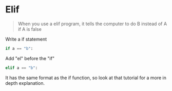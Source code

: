 # Elif

> When you use a elif program, it tells the computer to do B instead of A if A is false

Write a if statement

```python
if a == "b":
```

Add "el" before the "if"

```python
elif a == "b":
```

It has the same format as the if function, so look at that tutorial for a more in depth explanation.
